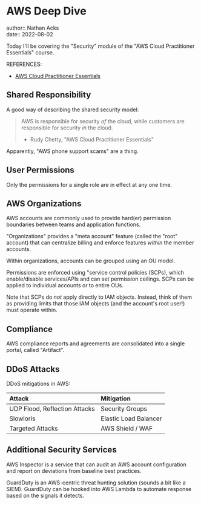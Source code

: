 # AWS Deep Dive

author:: Nathan Acks  
date:: 2022-08-02

Today I'll be covering the "Security" module of the "AWS Cloud Practitioner Essentials" course.

REFERENCES:

* [AWS Cloud Practitioner Essentials](https://www.aws.training/learningobject/curriculum?id=27076)

## Shared Responsibility

A good way of describing the shared security model:

> AWS is responsible for security *of* the cloud, while customers are responsible for security *in* the cloud.
> 
> - Rudy Chetty, "AWS Cloud Practitioner Essentials"

Apparently, "AWS phone support scams" are a thing.

## User Permissions

Only the permissions for a single role are in effect at any one time.

## AWS Organizations

AWS accounts are commonly used to provide hard(er) permission boundaries between teams and application functions.

"Organizations" provides a "meta account" feature (called the "root" account) that can centralize billing and enforce features *within* the member accounts.

Within organizations, accounts can be grouped using an OU model.

Permissions are enforced using "service control policies (SCPs), which enable/disable services/APIs and can set permission ceilings. SCPs can be applied to individual accounts or to entire OUs.

Note that SCPs do *not* apply directly to IAM objects. Instead, think of them as providing limits that those IAM objects (and the account's root user!) must operate within.

## Compliance

AWS compliance reports and agreements are consolidated into a single portal, called "Artifact".

## DDoS Attacks

DDoS mitigations in AWS:

| Attack                        | Mitigation            |
|:----------------------------- |:--------------------- |
| UDP Flood, Reflection Attacks | Security Groups       |
| Slowloris                     | Elastic Load Balancer |
| Targeted Attacks              | AWS Shield / WAF      |

## Additional Security Services

AWS Inspector is a service that can audit an AWS account configuration and report on deviations from baseline best practices.

GuardDuty is an AWS-centric threat hunting solution (sounds a bit like a SIEM). GuardDuty can be hooked into AWS Lambda to automate response based on the signals it detects.
